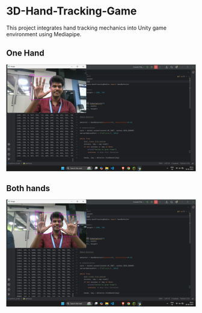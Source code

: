 # 3D-Hand-Tracking-Game
This project integrates hand tracking mechanics into Unity game environment using Mediapipe.

## One Hand
![image alt](https://github.com/itzTechie10/3D-Hand-Tracking-Unity-Game/blob/fc7388f27c690d5b8c8ab058c72efd65b4372d2d/Screenshot%202025-06-26%20092322%20(1).png)

## Both hands
![image alt](https://github.com/itzTechie10/3D-Hand-Tracking-Unity-Game/blob/bd7948a542d91737574585dff99e741823d60f7d/Screenshot%202025-06-26%20092340%20(1).png)
